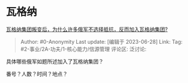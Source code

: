 # 瓦格纳
[瓦格纳集团叛变后，为什么许多俄军不选择抵抗，反而加入瓦格纳集团?](https://www.zhihu.com/question/608340876/answer/3093595456)

> Author: #0-Anonymity
> Last update: [编辑于 2023-06-28]
> Link:
> Tag: #2-事业/2A-功夫/1-核心能力/信源管理
> 评论区:
> 泛讨论:

具体哪些俄军如题所述加入了瓦格纳集团？

番号？人数？时间？地点？

